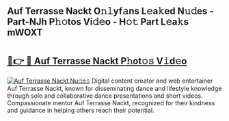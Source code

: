 ## Auf Terrasse Nackt O𝚗𝚕yf𝚊ns L𝚎a𝚔ed N𝚞𝚍es - Part-NJh P𝚑𝚘tos Vi𝚍𝚎o - H𝚘𝚝 Part L𝚎a𝚔s mWOXT

# <h2><a href="http://kf1dfu.oniu.top/?m=Auf+Terrasse+Nackt">🔗👉 🔴 Auf Terrasse Nackt P𝚑ot𝚘𝚜 V𝚒d𝚎o</a></h2>

[![Auf Terrasse Nackt Nu𝚍e𝚜](https://i.imgur.com/0qMVB7G.gif)](http://kf1dfu.oniu.top/?m=Auf+Terrasse+Nackt)
Digital content creator and web entertainer Auf Terrasse Nackt, known for disseminating dance and lifestyle knowledge through solo and collaborative dance presentations and short videos. Compassionate mentor Auf Terrasse Nackt, recognized for their kindness and guidance in helping others reach their potential.  
